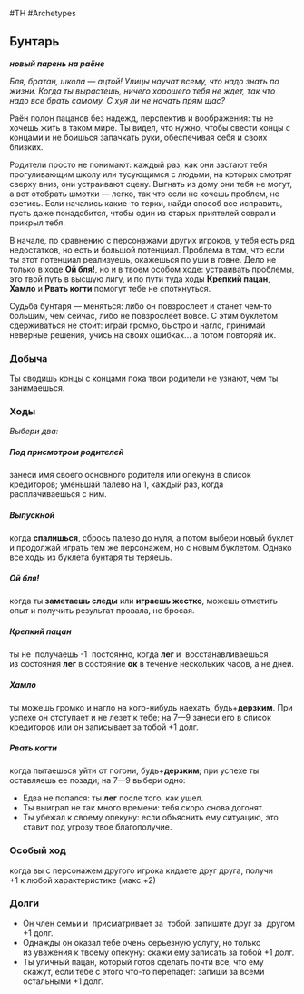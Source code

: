 #TH #Archetypes 

## Бунтарь
***новый парень на раёне***

*Бля, братан, школа — ацтой! Улицы научат всему, что надо знать по жизни. Когда ты вырастешь, ничего хорошего тебя не ждет, так что надо все брать самому. С хуя ли не начать прям щас?*

Раён полон пацанов без надежд, перспектив и воображения: ты не хочешь жить в таком мире.
Ты видел, что нужно, чтобы свести концы с концами и не боишься запачкать руки, обеспечивая себя и своих близких.

Родители просто не понимают: каждый раз, как они застают тебя прогуливающим школу или тусующимся с людьми, на которых смотрят сверху вниз, они устраивают сцену. Выгнать из дому они тебя не могут, а вот отобрать шмотки — легко, так что если не хочешь проблем, не светись. Если начались какие-то терки, найди способ все исправить, пусть даже понадобится, чтобы один из старых приятелей соврал и прикрыл тебя.

В начале, по сравнению с персонажами других игроков, у тебя есть ряд недостатков, но есть и большой потенциал. Проблема в том, что если ты этот потенциал реализуешь, окажешься по уши в говне. Дело не только в ходе **Ой бля!**, но и в твоем особом ходе: устраивать проблемы, это твой путь в высшую лигу, и по пути туда ходы **Крепкий пацан**, **Хамло** и **Рвать когти** помогут тебе не споткнуться.

Судьба бунтаря — меняться: либо он повзрослеет и станет чем-то большим, чем сейчас, либо не повзрослеет вовсе. С этим буклетом сдерживаться не стоит: играй громко, быстро и нагло, принимай неверные решения, учись на своих ошибках... а потом повторяй их.

### Добыча
Ты сводишь концы с концами пока твои родители не узнают, чем ты занимаешься.

### Ходы
*Выбери два:*

##### Под присмотром родителей
занеси имя своего основного родителя или опекуна в список кредиторов; уменьшай палево на 1, каждый раз, когда расплачиваешься с ним. 

##### Выпускной
когда **спалишься**, сбрось палево до нуля, а потом выбери новый буклет и продолжай играть тем же персонажем, но с новым буклетом. Однако все ходы из буклета бунтаря ты теряешь. 

##### Ой бля!
когда ты **заметаешь следы** или **играешь жестко**, можешь отметить опыт и получить результат провала, не бросая.

##### Крепкий пацан
ты не  получаешь -1  постоянно, когда **лег** и  восстанавливаешься из состояния **лег** в состояние **ок** в течение нескольких часов, а не дней. 

##### Хамло
ты можешь громко и нагло на кого-нибудь наехать, будь+**дерзким**. При успехе он отступает и не лезет к тебе; на 7—9 занеси его в список кредиторов или он записывает за тобой +1 долг. 

##### Рвать когти
когда пытаешься уйти от погони, будь+**дерзким**; при успехе ты оставляешь ее позади; на 7—9 выбери одно: 
- Едва не попался: ты **лег** после того, как ушел. 
- Ты выиграл не так много времени: тебя скоро снова догонят. 
- Ты убежал к своему опекуну: если объяснить ему ситуацию, это ставит под угрозу твое благополучие.

### Особый ход
когда вы с персонажем другого игрока кидаете друг друга, получи +1 к любой характеристике (макс:+2)

### Долги
- Он член семьи и  присматривает за  тобой: запишите друг за  другом +1 долг. 
- Однажды он оказал тебе очень серьезную услугу, но только из уважения к твоему опекуну: скажи ему записать за тобой +1 долг. 
- Ты уличный пацан, который готов сделать почти все, что ему скажут, если тебе с этого что-то перепадет: запиши за всеми остальными +1 долг.